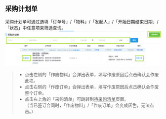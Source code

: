 ## 采购计划单
采购计划单可通过选填「订单号」/「物料」/「发起人」/「开始日期结束日期」/「状态」中任意项来筛选查询。  
![图片](/images/purchase/create5.png) 
>+ 点击左侧的「作废物料」会弹出表单，填写作废原因后点击<kbd>确认</kbd>会作废此项。  
>+ 点击右侧的「作废订单」会弹出表单，填写作废原因后点击<kbd>确认</kbd>会作废整个订单。  
>+ 点击右上角的「采购清单」可跳转到<u>待采购清单</u>页面。  
（当已签订合同时，「作废物料」/「作废订单」会变成灰色，无法点击。）